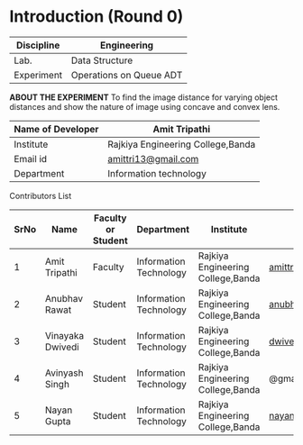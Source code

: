 # Introduction (Round 0)

| Discipline  | Engineering |
| ------------- | ------------- |
| Lab.  | Data Structure  |
| Experiment  | Operations on Queue ADT  |

**ABOUT THE EXPERIMENT**
To find the image distance for varying object distances and show the nature of image using concave and convex lens. 

| Name of Developer | Amit Tripathi |
|-----------|----------|
| Institute | Rajkiya Engineering College,Banda |
| Email id | amittri13@gmail.com |
| Department | Information technology|

Contributors List



| SrNo | Name | Faculty or Student | Department | Institute |Email id|
|----- |-------------|--------------------|-----------|------------|---------|
|1 | Amit Tripathi | Faculty | Information Technology | Rajkiya Engineering College,Banda | amittri13@gmail.com|
|2 | Anubhav Rawat | Student| Information Technology| Rajkiya Engineering College,Banda| anubhavrawat62@gmail.com|
|3 | Vinayaka Dwivedi | Student | Information Technology|Rajkiya Engineering College,Banda| dwivedivinayaka99@gmail.com|
|4 | Avinyash Singh | Student | Information Technology | Rajkiya Engineering College,Banda| @gmail.com|
|5 | Nayan Gupta | Student | Information Technology | Rajkiya Engineering College,Banda| nayan448@gmail.com|

